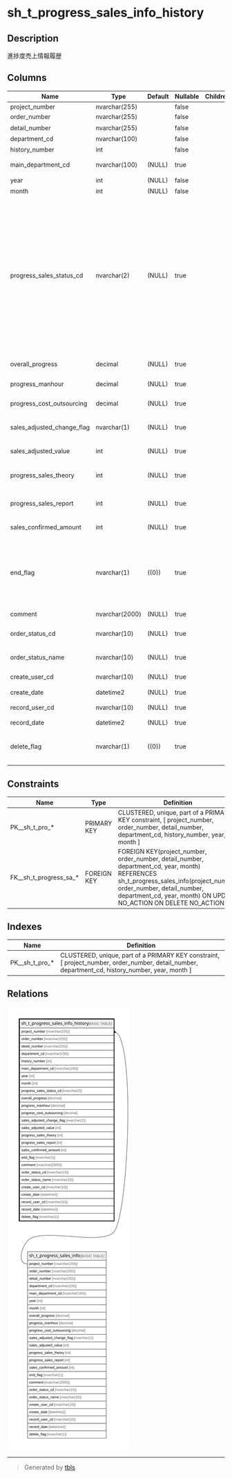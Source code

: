 # sh_t_progress_sales_info_history

## Description

進捗度売上情報履歴

## Columns

| Name | Type | Default | Nullable | Children | Parents | Comment |
| ---- | ---- | ------- | -------- | -------- | ------- | ------- |
| project_number | nvarchar(255) |  | false |  | [sh_t_progress_sales_info](sh_t_progress_sales_info.md) | PRNo. |
| order_number | nvarchar(255) |  | false |  | [sh_t_progress_sales_info](sh_t_progress_sales_info.md) | 受注No. |
| detail_number | nvarchar(255) |  | false |  | [sh_t_progress_sales_info](sh_t_progress_sales_info.md) | 明細No. |
| department_cd | nvarchar(100) |  | false |  | [sh_t_progress_sales_info](sh_t_progress_sales_info.md) | 部署ID |
| history_number | int |  | false |  |  | 履歴番号 |
| main_department_cd | nvarchar(100) | (NULL) | true |  |  | 主担当部署ID |
| year | int | (NULL) | false |  | [sh_t_progress_sales_info](sh_t_progress_sales_info.md) | 年 |
| month | int | (NULL) | false |  | [sh_t_progress_sales_info](sh_t_progress_sales_info.md) | 月 |
| progress_sales_status_cd | nvarchar(2) | (NULL) | true |  |  | 進捗ステータスコード（売上）:0ブラック、1売上未入力、2売上未入力（実績無し）、3売上入力中、4売上確定済、5売上最終確定済、6売上連携済、7全売上終了 |
| overall_progress | decimal | (NULL) | true |  |  | 全体進捗度 |
| progress_manhour | decimal | (NULL) | true |  |  | 工数進捗度 |
| progress_cost_outsourcing | decimal | (NULL) | true |  |  | 外注費進捗度 |
| sales_adjusted_change_flag | nvarchar(1) | (NULL) | true |  |  | 売上調整有無:0なし、1あり |
| sales_adjusted_value | int | (NULL) | true |  |  | 売上調整値 |
| progress_sales_theory | int | (NULL) | true |  |  | 進捗度売上（理論値） |
| progress_sales_report | int | (NULL) | true |  |  | 進捗度売上（報告値) |
| sales_confirmed_amount | int | (NULL) | true |  |  | 売上確定済金額 |
| end_flag | nvarchar(1) | ((0)) | true |  |  | 終了フラグ:0未終了、1進捗度100%で終了、2進捗度関係なく終了 |
| comment | nvarchar(2000) | (NULL) | true |  |  | コメント |
| order_status_cd | nvarchar(10) | (NULL) | true |  |  | 受注ステータスコード |
| order_status_name | nvarchar(10) | (NULL) | true |  |  | 受注名ステータス |
| create_user_cd | nvarchar(10) | (NULL) | true |  |  | 作成者コード |
| create_date | datetime2 | (NULL) | true |  |  | 作成日時 |
| record_user_cd | nvarchar(10) | (NULL) | true |  |  | 更新者コード |
| record_date | datetime2 | (NULL) | true |  |  | 更新日時 |
| delete_flag | nvarchar(1) | ((0)) | true |  |  | 削除フラグ:0未削除、1削除済 |

## Constraints

| Name | Type | Definition |
| ---- | ---- | ---------- |
| PK__sh_t_pro_* | PRIMARY KEY | CLUSTERED, unique, part of a PRIMARY KEY constraint, [ project_number, order_number, detail_number, department_cd, history_number, year, month ] |
| FK__sh_t_progress_sa_* | FOREIGN KEY | FOREIGN KEY(project_number, order_number, detail_number, department_cd, year, month) REFERENCES sh_t_progress_sales_info(project_number, order_number, detail_number, department_cd, year, month) ON UPDATE NO_ACTION ON DELETE NO_ACTION |

## Indexes

| Name | Definition |
| ---- | ---------- |
| PK__sh_t_pro_* | CLUSTERED, unique, part of a PRIMARY KEY constraint, [ project_number, order_number, detail_number, department_cd, history_number, year, month ] |

## Relations

![er](sh_t_progress_sales_info_history.svg)

---

> Generated by [tbls](https://github.com/k1LoW/tbls)
